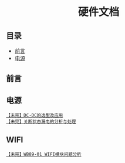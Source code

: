 # <h1 align="center">硬件文档</h1>

目录
----------------------

- [前言](#前言)
- [电源](#电源)

## <h2>前言</h2>


## <h2>电源</h2>
[`【未完】DC-DC的选型及应用`](power/dcdc.md) </br>
[`【未完】关断状态漏电的分析与处理`](power/shutdown_current.md) </br>

## <h2>WIFI</h2>
[`【未完】WB89-01 WIFI模块问题分析`](wifi/wb89_01_debug.md)
